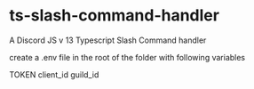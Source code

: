 # ts-slash-command-handler
A Discord JS v 13 Typescript Slash Command handler 

create a .env file in the root of the folder with following variables

TOKEN
client_id
guild_id

